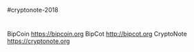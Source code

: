 #cryptonote-2018

#


BipCoin 	  https://bipcoin.org
BipCot 	    http://bipcot.org
CryptoNote 	https://cryptonote.org


